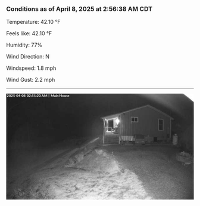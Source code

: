 ### Conditions as of April 8, 2025 at 2:56:38 AM CDT 

Temperature: 42.10 &deg;F

Feels like: 42.10 &deg;F

Humidity: 77%

Wind Direction: N

Windspeed: 1.8 mph

Wind Gust: 2.2 mph

---

<img src="./images/latest.jpeg"/>

